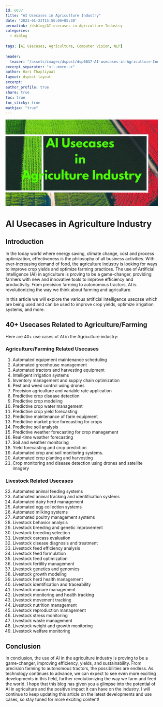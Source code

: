 ```yaml
---
id: 6037      
title: "AI Usecases in Agriculture Industry"  
date: '2023-01-23T15:50:00+05:30'  
permalink: /dsblog/AI-usecases-in-Agriculture-Industry
categories:
  - dsblog 
   
tags: [AI Usecases, Agriculture, Computer Vision, NLP] 
   
header:  
  teaser: "/assets/images/dspost/dsp6037-AI-usecases-in-Agriculture-Industry.jpg"  
excerpt_separator: "<!--more-->"   
author: Hari Thapliyaal   
layout: dspost-layout   
excerpt:   
author_profile: true   
share: true   
toc: true   
toc_sticky: true 
mathjax: "true"
---
```


![AI Usecases in Agriculture Industry](/assets/images/dspost/dsp6037-AI-usecases-in-Agriculture-Industry.jpg)   

# AI Usecases in Agriculture Industry   

## Introduction   
In the today world where energy saving, climate change, cost and process optimization, effectiveness is the philosophy of all business activities. With ever-increasing demand of food, the agriculture industry is looking for ways to improve crop yields and optimize farming practices. The use of Artificial Intelligence (AI) in agriculture is proving to be a game-changer, providing farmers with new and innovative tools to improve efficiency and productivity. From precision farming to autonomous tractors, AI is revolutionizing the way we think about farming and agriculture.

In this article we will explore the various artificial intelligence usecase which are being used and can be used to improve crop yields, optimize irrigation systems, and more. 

## 40+ Usecases Related to Agriculture/Farming
Here are 40+ use cases of AI in the Agriculture industry:

### Agriculture/Farming Related Usecases
1. Automated equipment maintenance scheduling
2. Automated greenhouse management
3. Automated tractors and harvesting equipment
4. Intelligent irrigation systems
5. Inventory management and supply chain optimization
6. Pest and weed control using drones
7. Precision agriculture and variable rate application
8. Predictive crop disease detection
9. Predictive crop modeling
10. Predictive crop water management
11. Predictive crop yield forecasting
12. Predictive maintenance of farm equipment
13. Predictive market price forecasting for crops
14. Predictive soil analysis
15. Predictive weather forecasting for crop management
16. Real-time weather forecasting
17. Soil and weather monitoring
18. Yield forecasting and crop prediction
19. Automated crop and soil monitoring systems.
20. Automated crop planting and harvesting
21. Crop monitoring and disease detection using drones and satellite imagery

### Livestock Related Usecases 
22. Automated animal feeding systems
23. Automated animal tracking and identification systems
24. Automated dairy herd management
25. Automated egg collection systems
26. Automated milking systems
27. Automated poultry management systems
28. Livestock behavior analysis
29. Livestock breeding and genetic improvement
30. Livestock breeding selection
31. Livestock carcass evaluation
32. Livestock disease diagnosis and treatment
33. Livestock feed efficiency analysis
34. Livestock feed formulation
35. Livestock feed optimization
36. Livestock fertility management
37. Livestock genetics and genomics
38. Livestock growth modeling
39. Livestock herd health management
40. Livestock identification and traceability
41. Livestock manure management
42. Livestock monitoring and health tracking
43. Livestock movement tracking
44. Livestock nutrition management
45. Livestock reproduction management
46. Livestock stress monitoring
47. Livestock waste management
48. Livestock weight and growth monitoring
49. Livestock welfare monitoring

## Conclusion
In conclusion, the use of AI in the agriculture industry is proving to be a game-changer, improving efficiency, yields, and sustainability. From precision farming to autonomous tractors, the possibilities are endless. As technology continues to advance, we can expect to see even more exciting developments in this field, further revolutionizing the way we farm and feed the world. I hope that this blog has given you a glimpse into the potential of AI in agriculture and the positive impact it can have on the industry. I will continue to keep updating this article on the latest developments and use cases, so stay tuned for more exciting content!